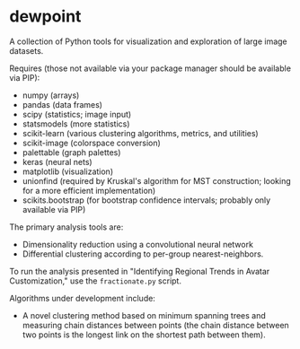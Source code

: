 dewpoint
===

A collection of Python tools for visualization and exploration of large image
datasets.

Requires (those not available via your package manager should be available via
PIP):

- numpy (arrays)
- pandas (data frames)
- scipy (statistics; image input)
- statsmodels (more statistics)
- scikit-learn (various clustering algorithms, metrics, and utilities)
- scikit-image (colorspace conversion)
- palettable (graph palettes)
- keras (neural nets)
- matplotlib (visualization)
- unionfind (required by Kruskal's algorithm for MST construction; looking for a more efficient implementation)
- scikits.bootstrap (for bootstrap confidence intervals; probably only available via PIP)

The primary analysis tools are:

  - Dimensionality reduction using a convolutional neural network
  - Differential clustering according to per-group nearest-neighbors.

To run the analysis presented in "Identifying Regional Trends in Avatar
Customization," use the `fractionate.py` script.

Algorithms under development include:

  - A novel clustering method based on minimum spanning trees and measuring
    chain distances between points (the chain distance between two points is
    the longest link on the shortest path between them).
